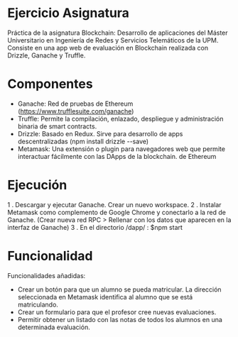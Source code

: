 # Ejercicio Asignatura

Práctica de la asignatura Blockchain: Desarrollo de aplicaciones del Máster Universitario en Ingeniería de Redes y Servicios Telemáticos de la UPM. Consiste en una app web de evaluación en Blockchain realizada con Drizzle, Ganache y Truffle.


# Componentes

- Ganache: Red de pruebas de Ethereum (https://www.trufflesuite.com/ganache)
- Truffle: Permite la compilación, enlazado, despliegue y administración binaria de smart contracts.
- Drizzle: Basado en Redux. Sirve para desarrollo de apps descentralizadas (npm install drizzle --save)
- Metamask: Una extensión o plugin para navegadores web que permite interactuar fácilmente con las DApps de la blockchain.
de Ethereum



# Ejecución

1 . Descargar y ejecutar Ganache. Crear un nuevo workspace.
2 . Instalar Metamask como complemento de Google Chrome y conectarlo a la red de Ganache.  (Crear nueva red RPC > Rellenar con los datos que aparecen en la interfaz de Ganache)
3 . En el directorio /dapp/ : $npm start

# Funcionalidad

Funcionalidades añadidas: 
 - Crear un botón para que un alumno se pueda matricular.  La dirección seleccionada en Metamask identifica al alumno que se está matriculando.
 - Crear un formulario para que el profesor cree nuevas evaluaciones.
 - Permitir obtener un listado con las notas de todos los alumnos en una determinada evaluación.
